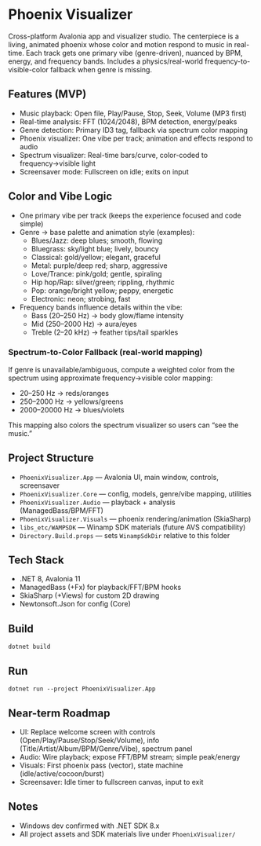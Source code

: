# Phoenix Visualizer

Cross-platform Avalonia app and visualizer studio. The centerpiece is a living, animated phoenix whose color and motion respond to music in real-time. Each track gets one primary vibe (genre-driven), nuanced by BPM, energy, and frequency bands. Includes a physics/real-world frequency-to-visible-color fallback when genre is missing.

## Features (MVP)

- Music playback: Open file, Play/Pause, Stop, Seek, Volume (MP3 first)
- Real-time analysis: FFT (1024/2048), BPM detection, energy/peaks
- Genre detection: Primary ID3 tag, fallback via spectrum color mapping
- Phoenix visualizer: One vibe per track; animation and effects respond to audio
- Spectrum visualizer: Real-time bars/curve, color-coded to frequency→visible light
- Screensaver mode: Fullscreen on idle; exits on input

## Color and Vibe Logic

- One primary vibe per track (keeps the experience focused and code simple)
- Genre → base palette and animation style (examples):
  - Blues/Jazz: deep blues; smooth, flowing
  - Bluegrass: sky/light blue; lively, bouncy
  - Classical: gold/yellow; elegant, graceful
  - Metal: purple/deep red; sharp, aggressive
  - Love/Trance: pink/gold; gentle, spiraling
  - Hip hop/Rap: silver/green; rippling, rhythmic
  - Pop: orange/bright yellow; peppy, energetic
  - Electronic: neon; strobing, fast
- Frequency bands influence details within the vibe:
  - Bass (20–250 Hz) → body glow/flame intensity
  - Mid (250–2000 Hz) → aura/eyes
  - Treble (2–20 kHz) → feather tips/tail sparkles

### Spectrum-to-Color Fallback (real-world mapping)

If genre is unavailable/ambiguous, compute a weighted color from the spectrum using approximate frequency→visible color mapping:

- 20–250 Hz → reds/oranges
- 250–2000 Hz → yellows/greens
- 2000–20000 Hz → blues/violets

This mapping also colors the spectrum visualizer so users can “see the music.”

## Project Structure

- `PhoenixVisualizer.App` — Avalonia UI, main window, controls, screensaver
- `PhoenixVisualizer.Core` — config, models, genre/vibe mapping, utilities
- `PhoenixVisualizer.Audio` — playback + analysis (ManagedBass/BPM/FFT)
- `PhoenixVisualizer.Visuals` — phoenix rendering/animation (SkiaSharp)
- `libs_etc/WAMPSDK` — Winamp SDK materials (future AVS compatibility)
- `Directory.Build.props` — sets `WinampSdkDir` relative to this folder

## Tech Stack

- .NET 8, Avalonia 11
- ManagedBass (+Fx) for playback/FFT/BPM hooks
- SkiaSharp (+Views) for custom 2D drawing
- Newtonsoft.Json for config (Core)

## Build

```
dotnet build
```

## Run

```
dotnet run --project PhoenixVisualizer.App
```

## Near-term Roadmap

- UI: Replace welcome screen with controls (Open/Play/Pause/Stop/Seek/Volume), info (Title/Artist/Album/BPM/Genre/Vibe), spectrum panel
- Audio: Wire playback; expose FFT/BPM stream; simple peak/energy
- Visuals: First phoenix pass (vector), state machine (idle/active/cocoon/burst)
- Screensaver: Idle timer to fullscreen canvas, input to exit

## Notes

- Windows dev confirmed with .NET SDK 8.x
- All project assets and SDK materials live under `PhoenixVisualizer/`



